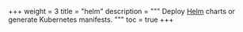 +++
weight = 3
title = "helm"
description = """
Deploy [Helm](https://helm.sh) charts or generate Kubernetes manifests.
"""
toc = true
+++
